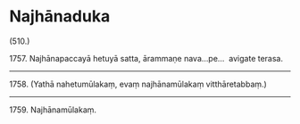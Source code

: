 

# Najhānaduka





(510.)

1757\. Najhānapaccayā hetuyā satta, ārammaṇe nava…pe…  avigate terasa.

---

1758\. (Yathā nahetumūlakaṃ, evaṃ najhānamūlakaṃ vitthāretabbaṃ.)



---

1759\. Najhānamūlakaṃ.





